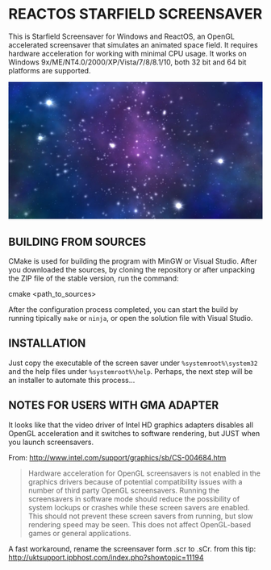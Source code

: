 # REACTOS STARFIELD  SCREENSAVER

This is Starfield Screensaver for Windows and ReactOS, an OpenGL accelerated screensaver that simulates an animated space field.
It requires hardware acceleration for working with minimal CPU usage.
It works on Windows 9x/ME/NT4.0/2000/XP/Vista/7/8/8.1/10, both 32 bit and 64 bit platforms are supported.

![The screensaver in action](doc/common/example.jpg)

## BUILDING FROM SOURCES

CMake is used for building the program with MinGW or Visual Studio.
After you downloaded the sources, by cloning the repository or after unpacking the ZIP file of the stable version, run the command:

cmake <path_to_sources>

After the configuration process completed, you can start the build by running tipically `make` or `ninja`, or open the solution file with Visual Studio.

## INSTALLATION

Just copy the executable of the screen saver under `%systemroot%\system32` and the help files under `%systemroot%\help`.
Perhaps, the next step will be an installer to automate this process...

## NOTES FOR USERS WITH GMA ADAPTER

It looks like that the video driver of Intel HD graphics adapters disables all OpenGL acceleration and it switches to software rendering, but JUST when you launch screensavers.

From: http://www.intel.com/support/graphics/sb/CS-004684.htm

> Hardware acceleration for OpenGL screensavers is not enabled in the graphics drivers because of potential compatibility issues with a number of third party OpenGL screensavers. Running the screensavers in software mode should reduce the possibility of system lockups or crashes while these screen savers are enabled. This should not prevent these screen savers from running, but slow rendering speed may be seen. This does not affect OpenGL-based games or general applications.

A fast workaround, rename the screensaver form .scr to .sCr. from this tip:
http://uktsupport.ipbhost.com/index.php?showtopic=11194

